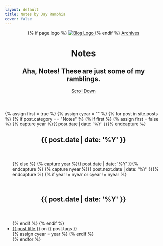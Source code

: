 ```yaml
---
layout: default
title: Notes by Jay Rambhia
cover: false
---
```


<header class="main-header {% if page.cover %}" style="background-image: url({{ page.cover }}) {%else%}no-cover{% endif %}">
    <nav class="main-nav overlay clearfix">
            {% if page.logo %}
                <a class="blog-logo" href="{{ site.url }}">
                    <img src="{{ page.logo }}" alt="Blog Logo" />
                </a>
            {% endif %}
        <a class="back-button icon-arrow-left" href="{{ site.url }}/{{ site.archives }}">Archives</a>
    </nav>
    <div class="vertical">
        <div class="main-header-content inner">
            <h1 class="page-title">Notes</h1>
            <h2 class="page-description">
                Aha, Notes! These are just some of my ramblings.
            </h2>
        </div>
    </div>
    <a class="scroll-down icon-arrow-left" href="#content" data-offset="-45"><span class="hidden">Scroll Down</span></a>
</header>


<main id="content" class="content" role="main">

{% assign first = true %}
{% assign cyear = "" %}
{% for post in site.posts %}
  {% if post.category == "Notes" %}
    {% if first %}
      {% assign first = false %}
      {% capture year %}{{ post.date | date: '%Y' }}{% endcapture %}
      <article class="post">
        <header class="post-header">
              <h2 class="post-title">{{ post.date | date: '%Y' }}</h2>
          </header>
          <section class="post-excerpt">
            <ul>
    {% else %}
      {% capture year %}{{ post.date | date: '%Y' }}{% endcapture %}
      {% capture nyear %}{{ post.next.date | date: '%Y' }}{% endcapture %}
      {% if year != nyear or cyear != nyear %}
        </ul>
        </section>
        </article>  
        <article class="post">
          <header class="post-header">
                <h2 class="post-title">{{ post.date | date: '%Y' }}</h2>
            </header>
            <section class="post-excerpt">
            <ul>
      {% endif %}
    {% endif %}
    <li>
      <a href="{{ post.url }}">{{ post.title }}</a> on {{ post.tags }}
      </li>
      {% assign cyear = year %}
  {% endif %}    
{% endfor %}
</ul>
</section>
</article>
</main>